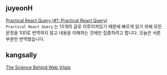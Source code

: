 <h2>juyeonH</h2><a href="https://www.notion.so/study66/1-Practical-React-Query-55c23f321b3c47299f89b38dd4723082#1e8584abee7d4d0db5a01833b8f93ba9">Practical React Query (#1: Practical React Query)</a><br><code>Practical React Query</code>  는 13개의 글로 이루어져있기 때문에 빠르게 읽기 위해 모든 문장을 1대1로 번역하지 않고 내용을 이해하는 것에만 집중하려고 합니다. 오늘은 서론 부분만 번역했습니다.<h2>kangsally</h2><a href="https://www.notion.so/study66/22-02-03-The-Science-Behind-Web-Vitals-522c6e1f426c4abc8ee0940b3891b002#711bc3c711ca495aa6ae89868e067b01">The Science Behind Web Vitals</a>